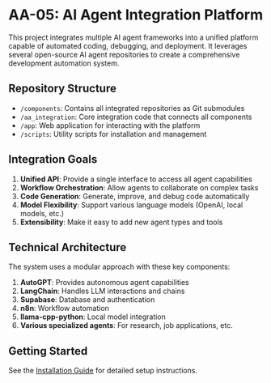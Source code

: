 # AA-05: AI Agent Integration Platform

This project integrates multiple AI agent frameworks into a unified platform capable of automated coding, debugging, and deployment. It leverages several open-source AI agent repositories to create a comprehensive development automation system.

## Repository Structure

- `/components`: Contains all integrated repositories as Git submodules
- `/aa_integration`: Core integration code that connects all components
- `/app`: Web application for interacting with the platform
- `/scripts`: Utility scripts for installation and management

## Integration Goals

1. **Unified API**: Provide a single interface to access all agent capabilities
2. **Workflow Orchestration**: Allow agents to collaborate on complex tasks
3. **Code Generation**: Generate, improve, and debug code automatically
4. **Model Flexibility**: Support various language models (OpenAI, local models, etc.)
5. **Extensibility**: Make it easy to add new agent types and tools

## Technical Architecture

The system uses a modular approach with these key components:

1. **AutoGPT**: Provides autonomous agent capabilities
2. **LangChain**: Handles LLM interactions and chains
3. **Supabase**: Database and authentication
4. **n8n**: Workflow automation
5. **llama-cpp-python**: Local model integration
6. **Various specialized agents**: For research, job applications, etc.

## Getting Started

See the [Installation Guide](INSTALLATION.md) for detailed setup instructions.